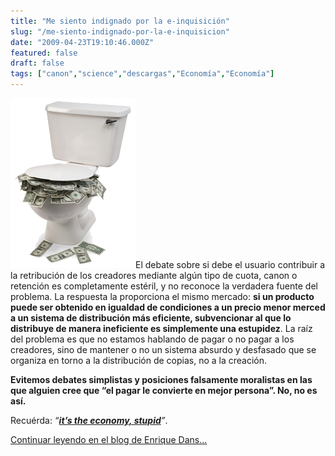 ```yaml
---
title: "Me siento indignado por la e-inquisición"
slug: "/me-siento-indignado-por-la-e-inquisicion"
date: "2009-04-23T19:10:46.000Z"
featured: false
draft: false
tags: ["canon","science","descargas","Economía","Economía"]
---
```



![image_-_money_in_toilet](./images/image_-_money_in_toilet_furtzh.png "image_-_money_in_toilet")El debate sobre si debe el usuario contribuir a la retribución de los creadores mediante algún tipo de cuota, canon o retención es completamente estéril, y no reconoce la verdadera fuente del problema. La respuesta la proporciona el mismo mercado: **si un producto puede ser obtenido en igualdad de condiciones a un precio menor merced a un sistema de distribución más eficiente, subvencionar al que lo distribuye de manera ineficiente es simplemente una estupidez**. La raíz del problema es que no estamos hablando de pagar o no pagar a los creadores, sino de mantener o no un sistema absurdo y desfasado que se organiza en torno a la distribución de copias, no a la creación.

**Evitemos debates simplistas y posiciones falsamente moralistas en las que alguien cree que “el pagar le convierte en mejor persona”. No, no es así.**

Recuérda: *“<span style="text-decoration: underline;">**it’s the economy, stupid**</span>”*.

[Continuar leyendo en el blog de Enrique Dans…](http://www.enriquedans.com/2009/04/no-es-tan-sencillo-como-pagar-o-no-pagar.html)



